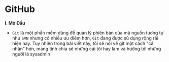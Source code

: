 # GitHub
**I. Mở Đầu** 
- `Git` là một phần mềm dùng để quản lý phiên bản của mã nguồn tương tự như `SVN` nhưng có nhiều ưu điểm hơn, `Git` đang được sủ dụng rộng rãi hiện nay. Tuy nhiên trong bài viết này, tôi sẽ nói về git một cách "cá nhân" hơn, mang tính chia sẻ những cái tôi hay làm và hướng tới những người là sysadmin
<!--stackedit_data:
eyJoaXN0b3J5IjpbLTUwNjU0OTQ3NCwxMzYzODM1NjAzXX0=
-->